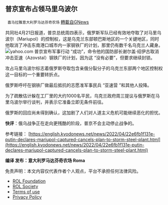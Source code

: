 
## 普京宣布占领马里乌波尔
` 喜马拉雅意大利罗马达芬奇农场` [轉載自GNews](https://gnews.org/zh-hans/2387075/)

共同社4月21日报道，普京总统周四表示，俄罗斯军队已经有效地夺取了对马里乌波尔（Mariupol）的控制权，这是乌克兰东部顿巴斯地区的一个关键地区，同时他取消了冲击东南港口城市内一家钢铁厂的计划，那里仍有数千名乌克兰人藏身。
 ![](https://assets.gnews.org/wp-content/uploads/2022/04/P-1.jpg)yahoo.com 
普京宣布军事行动 “成功”，命令他的国防部长谢尔盖·绍伊古取消冲击亚速（Azovstal）钢铁厂的计划，因为这 “没有必要”，但要求继续封锁。
 
攻占马里乌波尔标志着俄罗斯夺取包含亲俄分裂分子的乌克兰东部两个地区控制权这一目标的一个重要转折点。
 
俄罗斯呼吁在钢铁厂做最后抵抗的志愿准军事民兵 “亚速营 ”和其他人投降。
 
为了疏散估计躲在工厂里的大约1000名平民，乌克兰政府周三提议与俄罗斯在马里乌波尔举行谈判，并表示它准备立即无条件前往。
 
俄罗斯的回应尚未得到确认，这加剧了人们对人道主义危机可能继续恶化的担忧。
 
**快评**：俄乌战争正在走向更残酷的阶段，普京不会主动停止战争的。
 
参考链接：
[https://english.kyodonews.net/news/2022/04/22e6fb1f131e-putin-declares-mariupol-captured-cancels-plan-to-storm-steel-plant.html](https://english.kyodonews.net/news/2022/04/22e6fb1f131e-putin-declares-mariupol-captured-cancels-plan-to-storm-steel-plant.html)
 
**编译 发布：意大利罗马达芬奇农场 Roma**

免责声明：本文内容仅代表作者个人观点，平台不承担任何法律风险。
  
- [ROL Foundation](https://rolfoundation.org/)
- [ROL Society](https://rolsociety.org/)
- [Terms of use](https://gnews.org/terms-of-use-3/)
- [Privacy Policy](https://gnews.org/privacy-policy/)

